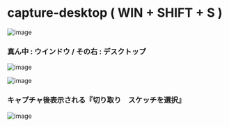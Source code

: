 # capture-desktop ( WIN + SHIFT + S )

![image](https://user-images.githubusercontent.com/1501327/204120924-16e81ce5-420e-415b-989b-76f2783d425b.png)

### 真ん中 : ウインドウ / その右 : デスクトップ

![image](https://user-images.githubusercontent.com/1501327/204124165-34fc30a4-e554-439e-972b-e66587b3c2b7.png)


![image](https://user-images.githubusercontent.com/1501327/204124223-4aeb57c0-2121-40ef-af09-a40f88088336.png)

### キャプチャ後表示される『切り取り　スケッチを選択』

![image](https://user-images.githubusercontent.com/1501327/204124292-9da0b8b1-b3a0-458d-9bea-f8b921433d0a.png)
